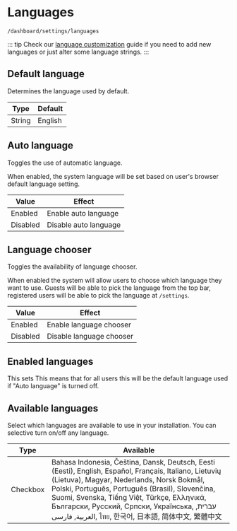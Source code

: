# Languages

`/dashboard/settings/languages`

::: tip
Check our [language customization](../customization/language.md) guide if you need to add new languages or just alter some language strings.
:::

## Default language

Determines the language used by default.

| Type   | Default |
| ------ | ------- |
| String | English |

## Auto language

Toggles the use of automatic language.

When enabled, the system language will be set based on user's browser default language setting.

| Value    | Effect                |
| -------- | --------------------- |
| Enabled  | Enable auto language  |
| Disabled | Disable auto language |

## Language chooser

Toggles the availability of language chooser.

When enabled the system will allow users to choose which language they want to use. Guests will be able to pick the language from the top bar, registered users will be able to pick the language at `/settings`.

| Value    | Effect                   |
| -------- | ------------------------ |
| Enabled  | Enable language chooser  |
| Disabled | Disable language chooser |

## Enabled languages

This sets  This means that for all users this will be the default language used if "Auto language" is turned off.

## Available languages

Select which languages are available to use in your installation. You can selective turn on/off any language.

| Type     | Available                                                                                                                                                                                                                                                                                                                                                       |
| -------- | --------------------------------------------------------------------------------------------------------------------------------------------------------------------------------------------------------------------------------------------------------------------------------------------------------------------------------------------------------------- |
| Checkbox | Bahasa Indonesia, Čeština, Dansk, Deutsch, Eesti (Eesti), English, Español, Français, Italiano, Lietuvių (Lietuva), Magyar, Nederlands, ‪Norsk Bokmål‬, Polski, Português, Português (Brasil), Slovenčina, Suomi, Svenska, Tiếng Việt, Türkçe, Ελληνικά, Български, Русский, Српски, Українська, עברית, العربية, فارسی, ไทย, 한국어, 日本語, 简体中文, 繁體中文 |
